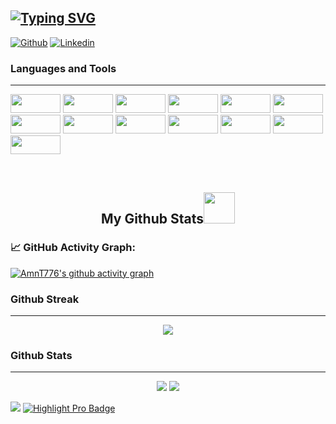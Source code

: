 [![Typing SVG](https://readme-typing-svg.demolab.com?font=Dancing+Script&weight=900&size=24&duration=3000&pause=840&color=F8F8F8FF&background=000000FF&vCenter=true&width=1000&height=83&lines=Hello%2C+This+is+Amanuel+Tesfaye;I'm+a+passionate+Software+Engineer;Interested+in+learning+new+technologies+in+tech)](https://git.io/typing-svg)
----------------------------------------------------------------------------------------------------------------------------
[![Github](https://img.shields.io/badge/-Github-000?style=flat&logo=Github&logoColor=white)]((https://github.com/AmanT776))
[![Linkedin](https://img.shields.io/badge/-LinkedIn-blue?style=flat&logo=Linkedin&logoColor=white)]((https://www.linkedin.com/in/amanueltesfaye/))


### Languages and Tools
----------------------------------------------------------------------------------------------------------------------------
<p align="left">
    <!-- Existing Logos with Corrections -->
    <img src="https://img.shields.io/badge/-HTML5-black?style=flat-square&logo=html5&logoColor=white" width="80" height="30"/>
    <img src="https://img.shields.io/badge/-CSS3-black?style=flat-square&logo=css3&logoColor=white" width="80" height="30"/>
    <img src="https://img.shields.io/badge/-JavaScript-black?style=flat-square&logo=javascript" width="80" height="30"/>
    <img src="https://img.shields.io/badge/-React-black?style=flat-square&logo=react" width="80" height="30"/>
    <img src="https://img.shields.io/badge/-MongoDB-black?style=flat-square&logo=MongoDB" width="80" height="30"/>
    <img src="https://img.shields.io/badge/-Python-black?style=flat-square&logo=Python" width="80" height="30"/>
    <img src="https://img.shields.io/badge/-PHP-black?style=flat-square&logo=PHP" width="80" height="30"/>
    <img src="https://img.shields.io/badge/-MySQL-black?style=flat-square&logo=mysql" width="80" height="30"/>
    <img src="https://img.shields.io/badge/-Linux-black?style=flat-square&logo=Linux" width="80" height="30"/>
    <img src="https://img.shields.io/badge/-GitHub-black?style=flat-square&logo=GitHub" width="80" height="30"/>
    <img src="https://img.shields.io/badge/-Visual Studio Code-black?style=flat-square&logo=Visual-Studio-Code" width="80" height="30"/>
    <img src="https://img.shields.io/badge/-Figma-black?style=flat-square&logo=Figma" width="80" height="30"/>
    <img src="https://img.shields.io/badge/-Git-black?style=flat-square&logo=git" width="80" height="30"/>
</p><br />

<h2 align="center">
  My Github Stats<img src="https://media.giphy.com/media/VgCDAzcKvsR6OM0uWg/giphy.gif" width="50">
</h2>

### 📈 GitHub Activity Graph:
[![AmnT776's github activity graph](https://github-readme-activity-graph.vercel.app/graph?username=AmanT776)](https://github.com/AmanT776/github-readme-activity-graph)



### Github Streak
----------------------------------------------------------------------------------------------------------------------------
<p align="center">
  <img src="https://github-readme-stats.vercel.app/api?username=AmanT776&show_icons=true&theme=radical&count_private=true" />
</p>





### Github Stats
----------------------------------------------------------------------------------------------------------------------------
<p align = "center">
  <img src="https://github-readme-stats.vercel.app/api?username=AmanT776&show_icons=true&theme=radical" />
  <img src = "https://github-readme-stats.vercel.app/api/top-langs/?username=AmanT776&theme=radical">
</p>


<!--   profile-green-animate -->
![](./profile-3d-contrib/profile-green-animate.svg)
[![Highlight Pro Badge](https://img.shields.io/badge/GitHub%20Community-Highlight%20Pro-purple)](https://github.community/u/AmanT776)

